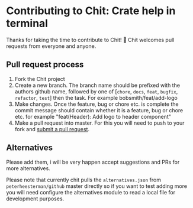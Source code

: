 Contributing to Chit: Crate help in terminal
==

Thanks for taking the time to contribute to Chit! 🎉 Chit welcomes pull requests from everyone and anyone.

## Pull request process
 1. Fork the Chit project
 2. Create a new branch. The branch name should be prefixed with the authors github name, followed by one of [`chore`, `docs`, `feat`, `bugfix`, `refactor`, `test`]
 then the task. For example bobsmith/feat/add-logo 
 3. Make changes. Once the feature, bug or chore etc. is complete the commit message should contain whether it is a feature, bug or chore etc. for example "feat(Header): Add logo to header component"
 4. Make a pull request into master. For this you will need to push to your fork and [submit a pull request][pr].

[pr]: https://github.com/peterheesterman/chit/pulls

## Alternatives

 Please add them, i will be very happen accept suggestions and PRs for more alternatives.

 Please note that currently chit pulls the `alternatives.json` from `peterheesterman/github` master directly so if you want to test adding more you will need configure the alternatives module to read a local file for development purposes. 
